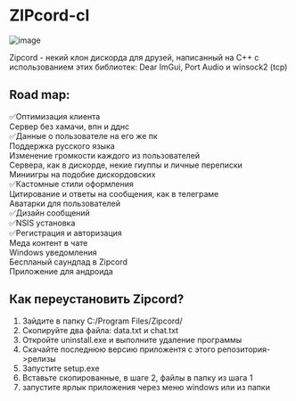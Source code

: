 # ZIPcord-cl

![image](https://github.com/user-attachments/assets/73cea5ec-bd60-48ef-92af-389979f6faea)


Zipcord - некий клон дискорда для друзей, написанный на C++ с использованием этих библиотек: Dear ImGui, Port Audio и winsock2 (tcp)<br/>

## Road map:
✅Оптимизация клиента<br/>
Сервер без хамачи, впн и дднс<br/>
✅Данные о пользователе на его же пк<br/>
Поддержка русского языка<br/>
Изменение громкости каждого из пользователей<br/>
Сервера, как в дискорде, некие гиуппы и личные переписки<br/>
Миниигры на подобие дискордовских<br/>
✅Кастомные стили оформления<br/>
Цитирование и ответы на сообщения, как в телеграме<br/>
Аватарки для пользователей<br/>
✅Дизайн сообщений<br/>
✅NSIS установка<br/>
✅Регистрация и авторизация<br/>
Меда контент в чате<br/>
Windows уведомления<br/>
Беспланый саундпад в Zipcord<br/>
Приложение для андроида

## Как переустановить Zipcord?
1) Зайдите в папку C:/Program Files/Zipcord/
2) Скопируйте два файла: data.txt и chat.txt
3) Откройте uninstall.exe и выполните удаление программы 
4) Скачайте последнюю версию приложентя с этого репозитория->релизы
5) Запустите setup.exe 
6) Вставьте скопированные, в шаге 2, файлы в папку из шага 1
7) запустите ярлык приложения через меню windows или из папки